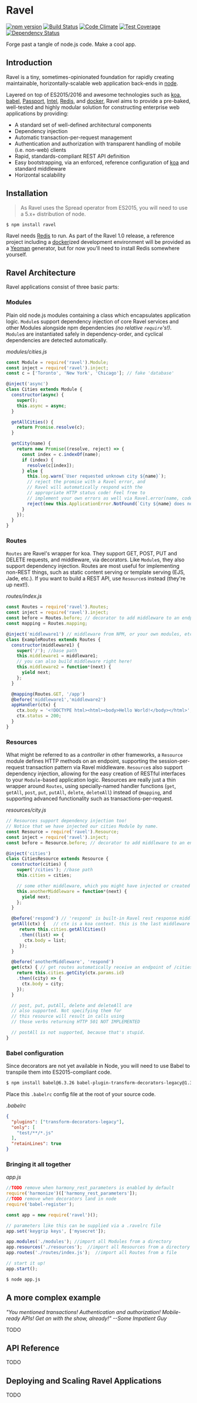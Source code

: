 # Ravel
[![npm version](https://badge.fury.io/js/ravel.svg)](http://badge.fury.io/js/ravel) [![Build Status](https://travis-ci.org/raveljs/ravel.svg?branch=master)](https://travis-ci.org/raveljs/ravel) [![Code Climate](https://codeclimate.com/github/raveljs/ravel/badges/gpa.svg)](https://codeclimate.com/github/raveljs/ravel) [![Test Coverage](https://codeclimate.com/github/raveljs/ravel/badges/coverage.svg)](https://codeclimate.com/github/raveljs/ravel/coverage) [![Dependency Status](https://david-dm.org/raveljs/ravel.svg)](https://david-dm.org/raveljs/ravel)

Forge past a tangle of node.js code. Make a cool app.

## Introduction

Ravel is a tiny, sometimes-opinionated foundation for rapidly creating maintainable, horizontally-scalable web application back-ends in  [node](https://github.com/joyent/node).

Layered on top of ES2015/2016 and awesome technologies such as [koa](http://koajs.com/), [babel](babeljs.io), [Passport](https://github.com/jaredhanson/passport), [Intel](https://github.com/seanmonstar/intel), [Redis](https://github.com/antirez/redis), and [docker](docker.com), Ravel aims to provide a pre-baked, well-tested and highly modular solution for constructing enterprise web applications by providing:

 - A standard set of well-defined architectural components
 - Dependency injection
 - Automatic transaction-per-request management
 - Authentication and authorization with transparent handling of mobile (i.e. non-web) clients
 - Rapid, standards-compliant REST API definition
 - Easy bootstrapping, via an enforced, reference configuration of [koa](http://koajs.com/) and standard middleware
 - Horizontal scalability

## Installation

> As Ravel uses the Spread operator from ES2015, you will need to use a 5.x+ distribution of node.

    $ npm install ravel

Ravel needs [Redis](https://github.com/antirez/redis) to run. As part of the Ravel 1.0 release, a reference project including a [docker](docker.com)ized development environment will be provided as a [Yeoman](http://yeoman.io/) generator, but for now you'll need to install Redis somewhere yourself.


## Ravel Architecture

Ravel applications consist of three basic parts:

### Modules

Plain old node.js modules containing a class which encapsulates application logic. `Module`s support dependency injection of core Ravel services and other Modules alongside npm dependencies *(no relative `require`'s!)*. `Module`s are instantiated safely in dependency-order, and cyclical dependencies are detected automatically.

*modules/cities.js*
```javascript
const Module = require('ravel').Module;
const inject = require('ravel').inject;
const c = ['Toronto', 'New York', 'Chicago']; // fake 'database'

@inject('async')
class Cities extends Module {
  constructor(async) {
    super();
    this.async = async;
  }

  getAllCities() {
    return Promise.resolve(c);
  }

  getCity(name) {
    return new Promise((resolve, reject) => {
      const index = c.indexOf(name);
      if (index) {
        resolve(c[index]);
      } else {
        this.log.warn(`User requested unknown city ${name}`);
        // reject the promise with a Ravel error, and
        // Ravel will automatically respond with the
        // appropriate HTTP status code! Feel free to
        // implement your own errors as well via Ravel.error(name, code).
        reject(new this.ApplicationError.NotFound(`City ${name} does not exist.`));
      }
    });
  }
}
```

### Routes

`Routes` are Ravel's wrapper for koa. They support GET, POST, PUT and DELETE requests, and middleware, via decorators. Like `Module`s, they also support dependency injection. Routes are most useful for implementing non-REST things, such as static content serving or template serving (EJS, Jade, etc.). If you want to build a REST API, use `Resource`s instead (they're up next!).

*routes/index.js*
```javascript
const Routes = require('ravel').Routes;
const inject = require('ravel').inject;
const before = Routes.before; // decorator to add middleware to an endpoint within the Routes
const mapping = Routes.mapping;

@inject('middleware1') // middleware from NPM, or your own modules, etc.
class ExampleRoutes extends Routes {
  constructor(middleware1) {
    super('/'); //base path
    this.middleware1 = middleware1;
    // you can also build middleware right here!
    this.middleware2 = function*(next) {
      yield next;
    };
  }

  @mapping(Routes.GET, '/app')
  @before('middleware1','middleware2')
  appHandler(ctx) {
    ctx.body = '<!DOCTYPE html><html><body>Hello World!</body></html>';
    ctx.status = 200;
  }
}
```

### Resources

What might be referred to as a *controller* in other frameworks, a `Resource` module defines HTTP methods on an endpoint, supporting the session-per-request transaction pattern via Ravel middleware. `Resource`s also support dependency injection, allowing for the easy creation of RESTful interfaces to your `Module`-based application logic. Resources are really just a thin wrapper around `Routes`, using specially-named handler functions (`get`, `getAll`, `post`, `put`, `putAll`, `delete`, `deleteAll`) instead of `@mapping`, and supporting advanced functionality such as transactions-per-request.

*resources/city.js*
```javascript
// Resources support dependency injection too!
// Notice that we have injected our cities Module by name.
const Resource = require('ravel').Resource;
const inject = require('ravel').inject;
const before = Resource.before; // decorator to add middleware to an endpoint within the Resource

@inject('cities')
class CitiesResource extends Resource {
  constructor(cities) {
    super('/cities'); //base path
    this.cities = cities;

    // some other middleware, which you might have injected or created here
    this.anotherMiddleware = function*(next) {
      yield next;
    };
  }

  @before('respond') // 'respond' is built-in Ravel rest response middleware
  getAll(ctx) {   // ctx is a koa context. this is the last middleware which will run in the chain
     return this.cities.getAllCities()
     .then((list) => {
       ctx.body = list;
     });
  }

  @before('anotherMiddleware', 'respond')
  get(ctx) { // get routes automatically receive an endpoint of /cities/:id (in this case).
    return this.cities.getCity(ctx.params.id)
    .then((city) => {
      ctx.body = city;
    });
  }

  // post, put, putAll, delete and deleteAll are
  // also supported. Not specifying them for
  // this resource will result in calls using
  // those verbs returning HTTP 501 NOT IMPLEMENTED

  // postAll is not supported, because that's stupid.
}
```

### Babel configuration

Since decorators are not yet available in Node, you will need to use Babel to transpile them into ES2015-compliant code.

```bash
$ npm install babel@6.3.26 babel-plugin-transform-decorators-legacy@1.3.4 babel-register@6.4.3 harmonize@1.4.4
```

Place this `.babelrc` config file at the root of your source code.

*.babelrc*
```json
{
  "plugins": ["transform-decorators-legacy"],
  "only": [
    "test/**/*.js"
  ],
  "retainLines": true
}
```

### Bringing it all together

*app.js*
```javascript
//TODO remove when harmony_rest_parameters is enabled by default
require('harmonize')(['harmony_rest_parameters']);
//TODO remove when decorators land in node
require('babel-register');

const app = new require('ravel')();

// parameters like this can be supplied via a .ravelrc file
app.set('keygrip keys', ['mysecret']);

app.modules('./modules'); //import all Modules from a directory
app.resources('./resources');  //import all Resources from a directory
app.routes('./routes/index.js');  //import all Routes from a file

// start it up!
app.start();
```

```bash
$ node app.js
```

## A more complex example

*"You mentioned transactions! Authentication and authorization! Mobile-ready APIs! Get on with the show, already!" --Some Impatient Guy*

TODO

## API Reference

TODO

## Deploying and Scaling Ravel Applications

TODO

